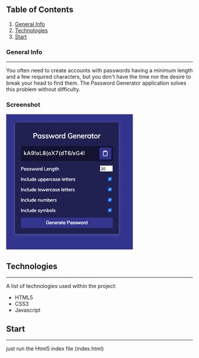 ## Table of Contents
1. [General Info](#general-info)
2. [Technologies](#technologies)
3. [Start](#start)


### General Info
***
You often need to create accounts with passwords having a minimum length and a few required characters, but you don't have the time nor the desire to break your head to find them. The Password Generator application solves this problem without difficulty.
### Screenshot
![Image text](./img/bild.png)


## Technologies
***
A list of technologies used within the project:
* HTML5
* CSS3
* Javascript

## Start
***
just run the Html5 index file (index.html)

